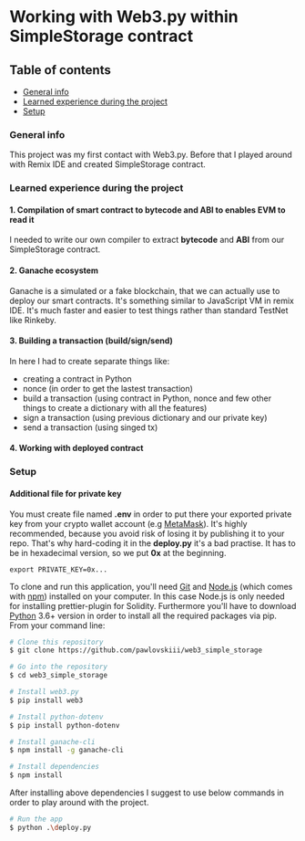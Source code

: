 # Working with Web3.py within SimpleStorage contract

## Table of contents
* [General info](#general-info)
* [Learned experience during the project](#learned-experience-during-the-project)
* [Setup](#setup)
### General info
This project was my first contact with Web3.py. Before that I played around with Remix IDE and created SimpleStorage contract.

### Learned experience during the project
#### 1. Compilation of smart contract to **bytecode** and **ABI** to enables EVM to read it
I needed to write our own compiler to extract **bytecode** and **ABI** from our SimpleStorage contract. 
#### 2. Ganache ecosystem
Ganache is a simulated or a fake blockchain, that we can actually use to deploy our smart contracts. It's something similar to JavaScript VM in remix IDE. It's much faster and easier to test things rather than standard TestNet like Rinkeby.
#### 3. Building a transaction (build/sign/send)
In here I had to create separate things like:
- creating a contract in Python
- nonce (in order to get the lastest transaction)
- build a transaction (using contract in Python, nonce and few other things to create a dictionary with all the features)
- sign a transaction (using previous dictionary and our private key)
- send a transaction (using singed tx)

#### 4. Working with deployed contract 

### Setup

#### Additional file for private key
You must create file named **.env** in order to put there your exported private key from your crypto wallet account (e.g [MetaMask](https://metamask.io/)). It's highly recommended, because you avoid risk of losing it by publishing it to your repo. That's why hard-coding it in the **deploy.py** it's a bad practise. It has to be in hexadecimal version, so we put **0x** at the beginning.
```
export PRIVATE_KEY=0x...
```

To clone and run this application, you'll need [Git](https://git-scm.com) and [Node.js](https://nodejs.org/en/download/) (which comes with [npm](http://npmjs.com)) installed on your computer. In this case Node.js is only needed for installing prettier-plugin for Solidity. Furthermore you'll have to download [Python](https://www.python.org/downloads/) 3.6+ version in order to install all the required packages via pip. From your command line:

```bash
# Clone this repository
$ git clone https://github.com/pawlovskiii/web3_simple_storage

# Go into the repository
$ cd web3_simple_storage

# Install web3.py
$ pip install web3

# Install python-dotenv
$ pip install python-dotenv

# Install ganache-cli
$ npm install -g ganache-cli

# Install dependencies
$ npm install 
```

After installing above dependencies I suggest to use below commands in order to play around with the project.
```bash
# Run the app
$ python .\deploy.py
```